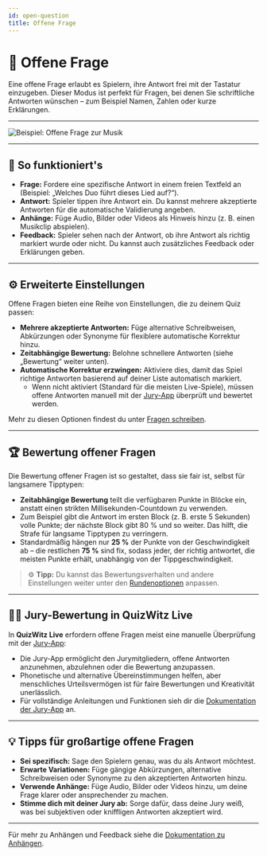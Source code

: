 ```yaml
---
id: open-question
title: Offene Frage
---
```


# 💬 Offene Frage

Eine offene Frage erlaubt es Spielern, ihre Antwort frei mit der Tastatur einzugeben. Dieser Modus ist perfekt für Fragen, bei denen Sie schriftliche Antworten wünschen – zum Beispiel Namen, Zahlen oder kurze Erklärungen.

---

![Beispiel: Offene Frage zur Musik](/images/question-modes/open-question/open-question.png)

---

## 📝 So funktioniert's

- **Frage:** Fordere eine spezifische Antwort in einem freien Textfeld an (Beispiel: „Welches Duo führt dieses Lied auf?“).
- **Antwort:** Spieler tippen ihre Antwort ein. Du kannst mehrere akzeptierte Antworten für die automatische Validierung angeben.
- **Anhänge:** Füge Audio, Bilder oder Videos als Hinweis hinzu (z. B. einen Musikclip abspielen).
- **Feedback:** Spieler sehen nach der Antwort, ob ihre Antwort als richtig markiert wurde oder nicht. Du kannst auch zusätzliches Feedback oder Erklärungen geben.

---

## ⚙️ Erweiterte Einstellungen

Offene Fragen bieten eine Reihe von Einstellungen, die zu deinem Quiz passen:

- **Mehrere akzeptierte Antworten:** Füge alternative Schreibweisen, Abkürzungen oder Synonyme für flexiblere automatische Korrektur hinzu.
- **Zeitabhängige Bewertung:** Belohne schnellere Antworten (siehe „Bewertung“ weiter unten).
- **Automatische Korrektur erzwingen:** Aktiviere dies, damit das Spiel richtige Antworten basierend auf deiner Liste automatisch markiert.
    - Wenn nicht aktiviert (Standard für die meisten Live-Spiele), müssen offene Antworten manuell mit der [Jury-App](../quizmaster/004-jury-app.md) überprüft und bewertet werden.

Mehr zu diesen Optionen findest du unter [Fragen schreiben](../editor/005-writing-questions.md).

---

## 🏆 Bewertung offener Fragen

Die Bewertung offener Fragen ist so gestaltet, dass sie fair ist, selbst für langsamere Tipptypen:

- **Zeitabhängige Bewertung** teilt die verfügbaren Punkte in Blöcke ein, anstatt einen strikten Millisekunden-Countdown zu verwenden.
- Zum Beispiel gibt die Antwort im ersten Block (z. B. erste 5 Sekunden) volle Punkte; der nächste Block gibt 80 % und so weiter. Das hilft, die Strafe für langsame Tipptypen zu verringern.
- Standardmäßig hängen nur **25 %** der Punkte von der Geschwindigkeit ab – die restlichen **75 %** sind fix, sodass jeder, der richtig antwortet, die meisten Punkte erhält, unabhängig von der Tippgeschwindigkeit.

> ⚙️ **Tipp:** Du kannst das Bewertungsverhalten und andere Einstellungen weiter unter den [Rundenoptionen](../editor/008-round-options.md) anpassen.

---

## 🧑‍⚖️ Jury-Bewertung in QuizWitz Live

In **QuizWitz Live** erfordern offene Fragen meist eine manuelle Überprüfung mit der [Jury-App](../quizmaster/004-jury-app.md):

- Die Jury-App ermöglicht den Jurymitgliedern, offene Antworten anzunehmen, abzulehnen oder die Bewertung anzupassen.
- Phonetische und alternative Übereinstimmungen helfen, aber menschliches Urteilsvermögen ist für faire Bewertungen und Kreativität unerlässlich.
- Für vollständige Anleitungen und Funktionen sieh dir die [Dokumentation der Jury-App](../quizmaster/004-jury-app.md) an.

---

## 💡 Tipps für großartige offene Fragen

- **Sei spezifisch:** Sage den Spielern genau, was du als Antwort möchtest.
- **Erwarte Variationen:** Füge gängige Abkürzungen, alternative Schreibweisen oder Synonyme zu den akzeptierten Antworten hinzu.
- **Verwende Anhänge:** Füge Audio, Bilder oder Videos hinzu, um deine Frage klarer oder ansprechender zu machen.
- **Stimme dich mit deiner Jury ab:** Sorge dafür, dass deine Jury weiß, was bei subjektiven oder kniffligen Antworten akzeptiert wird.

---

Für mehr zu Anhängen und Feedback siehe die [Dokumentation zu Anhängen](../editor/006-attachments.md).
